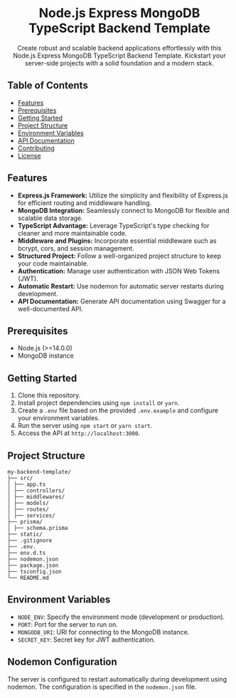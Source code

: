<h1 align="center">Node.js Express MongoDB TypeScript Backend Template</h1>

<p align="center">
  Create robust and scalable backend applications effortlessly with this Node.js Express MongoDB TypeScript Backend Template. Kickstart your server-side projects with a solid foundation and a modern stack.
</p>

## Table of Contents

- [Features](#features)
- [Prerequisites](#prerequisites)
- [Getting Started](#getting-started)
- [Project Structure](#project-structure)
- [Environment Variables](#environment-variables)
- [API Documentation](#api-documentation)
- [Contributing](#contributing)
- [License](#license)

## Features

- **Express.js Framework:** Utilize the simplicity and flexibility of Express.js for efficient routing and middleware handling.
- **MongoDB Integration:** Seamlessly connect to MongoDB for flexible and scalable data storage.
- **TypeScript Advantage:** Leverage TypeScript's type checking for cleaner and more maintainable code.
- **Middleware and Plugins:** Incorporate essential middleware such as bcrypt, cors, and session management.
- **Structured Project:** Follow a well-organized project structure to keep your code maintainable.
- **Authentication:** Manage user authentication with JSON Web Tokens (JWT).
- **Automatic Restart:** Use nodemon for automatic server restarts during development.
- **API Documentation:** Generate API documentation using Swagger for a well-documented API.

## Prerequisites

- Node.js (>=14.0.0)
- MongoDB instance

## Getting Started

1. Clone this repository.
2. Install project dependencies using `npm install` or `yarn`.
3. Create a `.env` file based on the provided `.env.example` and configure your environment variables.
4. Run the server using `npm start` or `yarn start`.
5. Access the API at `http://localhost:3000`.

## Project Structure
```shell
my-backend-template/
├── src/
│ ├── app.ts
│ ├── controllers/
│ ├── middlewares/
│ ├── models/
│ ├── routes/
│ ├── services/
├── prisma/
│ ├── schema.prisma
├── static/
├── .gitignore
├── .env.
├── env.d.ts
├── nodemon.json
├── package.json
├── tsconfig.json
└── README.md
```
## Environment Variables

- `NODE_ENV`: Specify the environment mode (development or production).
- `PORT`: Port for the server to run on.
- `MONGODB_URI`: URI for connecting to the MongoDB instance.
- `SECRET_KEY`: Secret key for JWT authentication.

## Nodemon Configuration

The server is configured to restart automatically during development using nodemon. The configuration is specified in the `nodemon.json` file.
